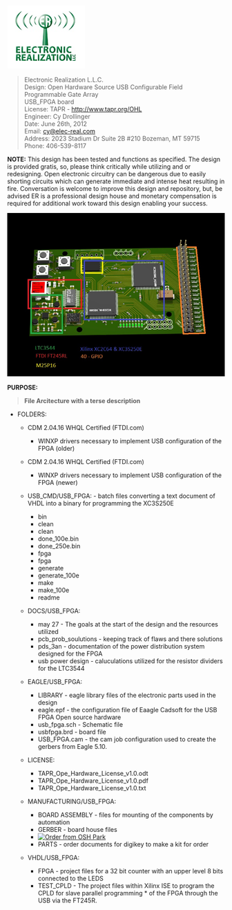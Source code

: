 <a href="https://elec-real.com"><img src="/Docs/github.png" ></img></a>

> Electronic Realization L.L.C.								  
> Design: Open Hardware Source   USB Configurable Field Programmable Gate Array  	  
>						USB_FPGA board				   
> License: TAPR - http://www.tapr.org/OHL						   
> Engineer: Cy Drollinger								   
> Date: June 26th, 2012								           
> Email: cy@elec-real.com								   
> Address: 2023 Stadium Dr Suite 2B #210 Bozeman, MT 59715				   
> Phone: 406-539-8117									   

**NOTE:**
 This design has been tested and functions as specified. The design is provided gratis, so, please 
 think critically while utilizing and or redesigning. Open electronic circuitry can be dangerous due 
 to easily shorting circuits which can generate immediate and intense heat resulting in fire. Conversation is
 welcome to improve this design and repository, but, be advised ER is a professional design house and
 monetary compensation is required for additional work toward this design enabling your success.			   
	 
![USB_FPGA](/Renderings/7_7_9_usb_fpga002.jpg)

**PURPOSE:**

>**File Arcitecture with a terse description**

* FOLDERS:
	* CDM 2.04.16 WHQL Certified (FTDI.com)
		* WINXP drivers necessary to implement USB configuration of the FPGA (older)
	* CDM 2.04.16 WHQL Certified (FTDI.com)
		* WINXP drivers necessary to implement USB configuration of the FPGA (newer)
	
	* USB_CMD/USB_FPGA: - batch files converting a text document of VHDL into a binary for programming the XC3S250E
		* bin
		* clean
		* clean
		* done_100e.bin
		* done_250e.bin
		* fpga
		* fpga
		* generate
		* generate_100e
		* make
		* make_100e
		* readme
		
	* DOCS/USB_FPGA:
		* may 27 - The goals at the start of the design and the resources utilized 
		* pcb_prob_soulutions - keeping track of flaws and there solutions
		* pds_3an - documentation of the power distribution system designed for the FPGA
		* usb power design - caluculations utilized for the resistor dividers for the LTC3544
	* EAGLE/USB_FPGA:
		* LIBRARY - eagle library files of the electronic parts used in the design
		* eagle.epf - the configuration file of Eaagle Cadsoft for the USB FPGA Open source hardware
		* usb_fpga.sch - Schematic file	
		* usbfpga.brd - board file
		* USB_FPGA.cam - the cam job configuration used to create the gerbers from Eagle 5.10.
	* LICENSE:
		* TAPR_Ope_Hardware_License_v1.0.odt
		* TAPR_Ope_Hardware_License_v1.0.pdf
		* TAPR_Ope_Hardware_License_v1.0.txt
	* MANUFACTURING/USB_FPGA:
		* BOARD ASSEMBLY - files for mounting of the components by automation
		* GERBER - board house files 
		* <a href="https://oshpark.com/shared_projects/XIW354rK"><img src="https://oshpark.com/assets/badge-5b7ec47045b78aef6eb9d83b3bac6b1920de805e9a0c227658eac6e19a045b9c.png" alt="Order from OSH Park"></img></a>
		* PARTS  - order documents for digikey to make a kit for order
	* VHDL/USB_FPGA:
		* FPGA - project files for a 32 bit counter with an upper level 8 bits connected to the LEDS
		* TEST_CPLD - The project files within Xilinx ISE to program the CPLD for slave parallel programming
			    * of the FPGA through the USB via the FT245R.  
	
